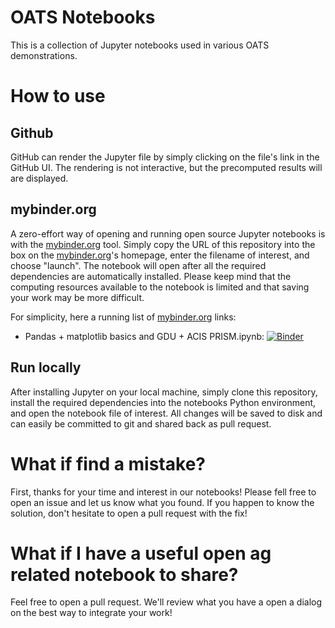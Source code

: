# OATS Notebooks

This is a collection of Jupyter notebooks used in various OATS demonstrations.

# How to use

## Github

GitHub can render the Jupyter file by simply clicking on the file's link in the
GitHub UI. The rendering is not interactive, but the precomputed results will
are displayed.

## mybinder.org

A zero-effort way of opening and running open source Jupyter notebooks is with
the [mybinder.org](https://mybinder.org) tool. Simply copy the URL of this
repository into the box on the [mybinder.org](https://mybinder.org)'s
homepage, enter the filename of interest, and choose "launch". The notebook
will open after all the required dependencies are automatically installed.
Please keep mind that the computing resources available to the notebook is
limited and that saving your work may be more difficult.

For simplicity, here a running list of [mybinder.org](https://mybinder.org)
links:

- Pandas + matplotlib basics and GDU + ACIS PRISM.ipynb: [![Binder](https://mybinder.org/badge_logo.svg)](https://mybinder.org/v2/gh/OATS-Group/notebooks/master?filepath=Pandas%20%2B%20matplotlib%20basics%20and%20GDU%20%2B%20ACIS%20PRISM.ipynb)

## Run locally

After installing Jupyter on your local machine, simply clone this repository,
install the required dependencies into the notebooks Python environment, and
open the notebook file of interest. All changes will be saved to disk and can
easily be committed to git and shared back as pull request.

# What if find a mistake?

First, thanks for your time and interest in our notebooks! Please fell free to
open an issue and let us know what you found. If you happen to know the
solution, don't hesitate to open a pull request with the fix!

# What if I have a useful open ag related notebook to share?

Feel free to open a pull request. We'll review what you have a open a dialog on
the best way to integrate your work!
